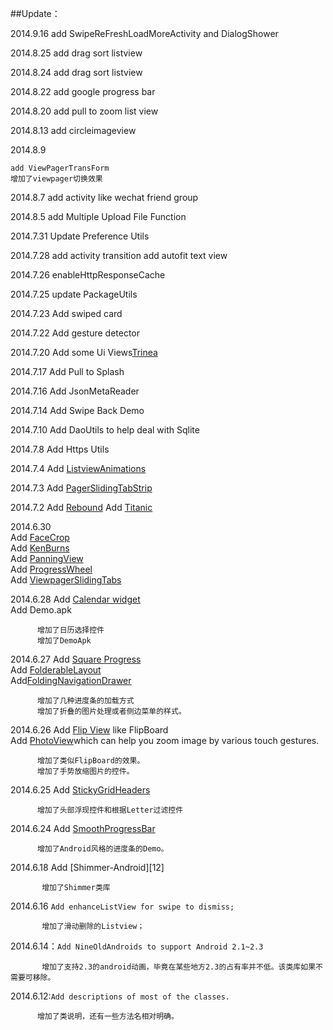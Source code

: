 
##Update：

2014.9.16 add SwipeReFreshLoadMoreActivity and DialogShower

2014.8.25 add drag sort listview 

2014.8.24 add drag sort listview

2014.8.22 add google progress bar

2014.8.20 add pull to zoom list view

2014.8.13 add circleimageview

2014.8.9 

	add ViewPagerTransForm
	增加了viewpager切换效果
	
2014.8.7 add activity like wechat friend group

2014.8.5 add Multiple Upload File Function

2014.7.31 Update Preference Utils

2014.7.28 add activity transition  add autofit text view

2014.7.26 enableHttpResponseCache

2014.7.25 update PackageUtils

2014.7.23 Add swiped card

2014.7.22 Add gesture detector

2014.7.20 Add some Ui Views[Trinea](https://github.com/Trinea/android-common)

2014.7.17 Add Pull to Splash 

2014.7.16 Add JsonMetaReader

2014.7.14 Add Swipe Back Demo

2014.7.10 Add DaoUtils to help deal with Sqlite

2014.7.8 Add Https Utils

2014.7.4 Add [ListviewAnimations](https://github.com/nhaarman/ListViewAnimations)

2014.7.3 Add [PagerSlidingTabStrip](https://github.com/astuetz/PagerSlidingTabStrip)

2014.7.2 Add [Rebound](https://github.com/facebook/rebound)
         Add [Titanic](https://github.com/RomainPiel/Titanic)
         
2014.6.30   
Add [FaceCrop](https://github.com/Todd-Davies/ProgressWheel)  
          Add [KenBurns](https://github.com/flavioarfaria/KenBurnsView)  
          Add [PanningView](https://github.com/flavienlaurent/PanningView)  
          Add [ProgressWheel](https://github.com/lafosca/AndroidFaceCropper)  
          Add [ViewpagerSlidingTabs](https://github.com/astuetz/PagerSlidingTabStrip)  
          
2014.6.28 Add [Calendar widget](https://github.com/square/android-times-square)  
          Add Demo.apk

          增加了日历选择控件
          增加了DemoApk

2014.6.27 Add [Square Progress](https://github.com/mrwonderman/android-square-progressbar)  
          Add [FolderableLayout](https://github.com/alexvasilkov/FoldableLayout)  
          Add[FoldingNavigationDrawer](https://github.com/tibi1712/FoldingNavigationDrawer-Android)


          增加了几种进度条的加载方式
          增加了折叠的图片处理或者侧边菜单的样式。
          
2014.6.26 Add [Flip View](https://github.com/emilsjolander/android-FlipView) like FlipBoard  
          Add [PhotoView](https://github.com/chrisbanes/PhotoView)which can help you zoom image by various touch gestures.
          
          增加了类似FlipBoard的效果。
          增加了手势放缩图片的控件。
          

2014.6.25 Add [StickyGridHeaders](https://github.com/TonicArtos/StickyGridHeaders)
			
		  增加了头部浮现控件和根据Letter过滤控件
		  
2014.6.24  Add [SmoothProgressBar](https://github.com/castorflex/SmoothProgressBar)

          增加了Android风格的进度条的Demo。
          
          
2014.6.18  Add [Shimmer-Android][12]

           增加了Shimmer类库         
           
2014.6.16  ```Add enhanceListView for swipe to dismiss;
          ```

           增加了滑动删除的Listview；            		                      
2014.6.14：```Add NineOldAndroids to support Android 2.1~2.3```

           增加了支持2.3的android动画，毕竟在某些地方2.3的占有率并不低。该类库如果不需要可移除。


          
2014.6.12:```Add descriptions of most of the classes.```

          增加了类说明，还有一些方法名相对明确。






		  




          

          

















          



